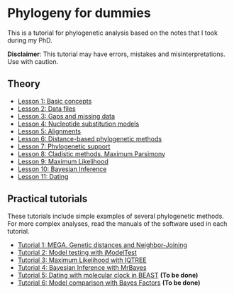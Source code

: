 # Phylogeny for dummies

This is a tutorial for phylogenetic analysis based on the notes that I took during my PhD. 

**Disclaimer**: This tutorial may have errors, mistakes and misinterpretations. Use with caution.

## Theory

- [Lesson 1: Basic concepts](https://github.com/atanvardo/Phylo-Tutorial/blob/main/01-Basic%20conceps.md)
- [Lesson 2: Data files](https://github.com/atanvardo/Phylo-Tutorial/blob/main/02-Data%20files.md)
- [Lesson 3: Gaps and missing data](https://github.com/atanvardo/Phylo-Tutorial/blob/main/03-Gaps.md)
- [Lesson 4: Nucleotide substitution models](https://github.com/atanvardo/Phylo-Tutorial/blob/main/04-Nucleotide%20substitution%20models.md)
- [Lesson 5: Alignments](https://github.com/atanvardo/Phylo-Tutorial/blob/main/05-Alignments.md)
- [Lesson 6: Distance-based phylogenetic methods](https://github.com/atanvardo/Phylo-Tutorial/blob/main/06-Distance%20methods.md)
- [Lesson 7: Phylogenetic support](https://github.com/atanvardo/Phylo-Tutorial/blob/main/07-Support.md)
- [Lesson 8: Cladistic methods. Maximum Parsimony](https://github.com/atanvardo/Phylo-Tutorial/blob/main/08-Parsimony.md)
- [Lesson 9: Maximum Likelihood](https://github.com/atanvardo/Phylo-Tutorial/blob/main/09-Maximum%20Likelihood.md)
- [Lesson 10: Bayesian Inference](https://github.com/atanvardo/Phylo-Tutorial/blob/main/10-Bayesian%20inference.md)
- [Lesson 11: Dating](https://github.com/atanvardo/Phylo-Tutorial/blob/main/11-Dating.md)

## Practical tutorials

These tutorials include simple examples of several phylogenetic methods. For more complex analyses, read the manuals of the software used in each tutorial.

- [Tutorial 1: MEGA. Genetic distances and Neighbor-Joining](https://github.com/atanvardo/Phylo-Tutorial/blob/main/T01-MEGA.md)
- [Tutorial 2: Model testing with jModelTest](https://github.com/atanvardo/Phylo-Tutorial/blob/main/T02-jModeltest.md)
- [Tutorial 3: Maximum Likelihood with IQTREE](https://github.com/atanvardo/Phylo-Tutorial/blob/main/T03-IQTREE.md)
- [Tutorial 4: Bayesian Inference with MrBayes](https://github.com/atanvardo/Phylo-Tutorial/blob/main/T04-MrBayes.md)
- [Tutorial 5: Dating with molecular clock in BEAST](https://github.com/atanvardo/Phylo-Tutorial/blob/main/T05-BEAST.md) **(To be done)**
- [Tutorial 6: Model comparison with Bayes Factors](https://github.com/atanvardo/Phylo-Tutorial/blob/main/T06-Bayes%20factors.md) **(To be done)**

